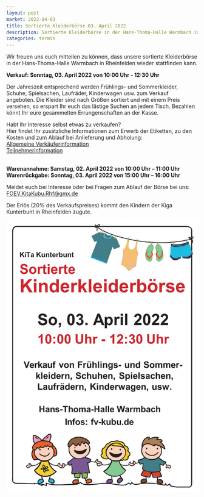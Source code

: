 ```yaml
---
layout: post
market: 2022-04-03
title: Sortierte Kleiderbörse 03. April 2022
description: Sortierte Kleiderbörse in der Hans-Thoma-Halle Warmbach in Rheinfelden am 03. April 2022
categories: termin
---
```


Wir freuen uns euch mitteilen zu können, dass unsere sortierte Kleiderbörse in der Hans-Thoma-Halle Warmbach in Rheinfelden wieder stattfinden kann.

**Verkauf: Sonntag, 03. April 2022 von 10:00 Uhr - 12:30 Uhr**

Der Jahreszeit entsprechend werden Frühlings- und Sommerkleider, Schuhe, Spielsachen, Laufräder, Kinderwagen usw. zum Verkauf angeboten.
Die Kleider sind nach Größen sortiert und mit einem Preis versehen, so erspart Ihr euch das lästige Suchen an jedem Tisch. 
Bezahlen könnt Ihr eure gesammelten Errungenschaften an der Kasse.

Habt Ihr Interesse selbst etwas zu verkaufen?
<br>Hier findet Ihr zusätzliche Informationen zum Erwerb der Etiketten, zu den Kosten und zum Ablauf bei Anlieferung und Abholung:
  <br>[Allgemeine Verkäuferinformation](/docs/Allgemeine_Verkäuferinfo.pdf)
  <br>[Teilnehmerinformation](/docs/Allgemeine_Teilnehmerinfo.pdf)
  
  <br>  **Warenannahme: 	Samstag, 02. April 2022 von 10:00 Uhr – 11:00 Uhr**
  <br>  **Warenrückgabe: 	Sonntag, 03. April 2022 von 15:00 Uhr – 16:00 Uhr**
  
Meldet euch bei Interesse oder bei Fragen zum Ablauf der Börse bei uns: <FOEV.KitaKubu.Rhf@gmx.de>

Der Erlös (20% des Verkaufspreises) kommt den Kindern der Kiga Kunterbunt in Rheinfelden zugute.

![Sortierte Kleidung](/images/Plakat_April_22_weiss.jpg)

